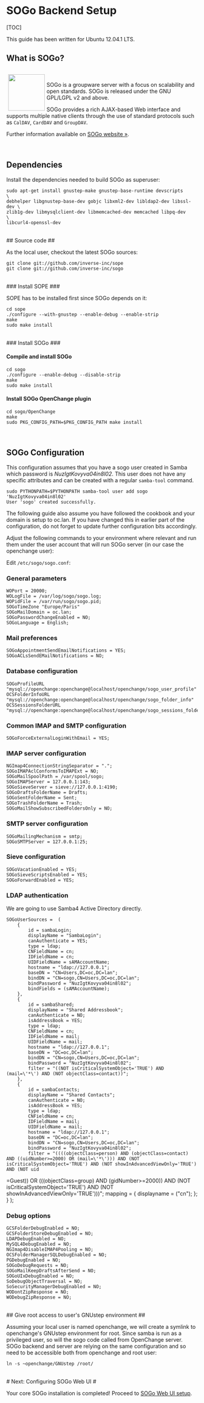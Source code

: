 # SOGo Backend Setup #

[TOC]

<div class="alert">
<p>This guide has been written for Ubuntu 12.04.1 LTS. </p>
</div>

## What is SOGo? ##
<br/>
<img border="0" width="96" height="96" style="border: 0pt none; margin: -5px 5px 5px; float: left;" alt="" src="/images/icon_sogo.png" />

SOGo is a groupware server with a focus on scalability and open
standards. SOGo is released under the GNU GPL/LGPL v2 and above.

SOGo provides a rich AJAX-based Web interface and supports multiple
native clients through the use of standard protocols such as `CalDAV`,
`CardDAV` and `GroupDAV`.

Further information available on [SOGo website &raquo;](http://www.sogo.nu).

<div style="clear:both"></div>
<br/>

## Dependencies ##

Install the dependencies needed to build SOGo as superuser:

    sudo apt-get install gnustep-make gnustep-base-runtime devscripts       \
    debhelper libgnustep-base-dev gobjc libxml2-dev libldap2-dev libssl-dev \
    zlib1g-dev libmysqlclient-dev libmemcached-dev memcached libpq-dev      \
    libcurl4-openssl-dev

<br/>
## Source code ##

As the local user, checkout the latest SOGo sources:

    git clone git://github.com/inverse-inc/sope
    git clone git://github.com/inverse-inc/sogo

<br/>
### Install SOPE ###

SOPE has to be installed first since SOGo depends on it:

    cd sope
    ./configure --with-gnustep --enable-debug --enable-strip
    make
    sudo make install

<br/>
### Install SOGo ###

<br/>

#### Compile and install SOGo ####

    cd sogo
    ./configure --enable-debug --disable-strip
    make
    sudo make install

#### Install SOGo OpenChange plugin ####

    cd sogo/OpenChange
    make
    sudo PKG_CONFIG_PATH=$PKG_CONFIG_PATH make install

<br/>

## SOGo Configuration ##

This configuration assumes that you have a sogo user created in Samba
which password is _NuzIgtKovyva04in8l02_. This user does not have any
specific attributes and can be created with a regular `samba-tool`
command.

    sudo PYTHONPATH=$PYTHONPATH samba-tool user add sogo 'NuzIgtKovyva04in8l02'
    User 'sogo' created successfully.

The following guide also assume you have followed the cookbook and
your domain is setup to oc.lan. If you have changed this in earlier
part of the configuration, do not forget to update further
configuration bits accordingly.

Adjust the following commands to your environment where relevant and
run them under the user account that will run SOGo server (in our case
the openchange user):

Edit `/etc/sogo/sogo.conf`:

### General parameters ###

    WOPort = 20000;
    WOLogFile = /var/log/sogo/sogo.log;
    WOPidFile = /var/run/sogo/sogo.pid;
    SOGoTimeZone "Europe/Paris"
    SOGoMailDomain = oc.lan;
    SOGoPasswordChangeEnabled = NO;
    SOGoLanguage = English;

### Mail preferences ###

    SOGoAppointmentSendEmailNotifications = YES;
    SOGoACLsSendEMailNotifications = NO;

### Database configuration ###

    SOGoProfileURL "mysql://openchange:openchange@localhost/openchange/sogo_user_profile"
    OCSFolderInfoURL "mysql://openchange:openchange@localhost/openchange/sogo_folder_info"
    OCSSessionsFolderURL "mysql://openchange:openchange@localhost/openchange/sogo_sessions_folder"

### Common IMAP and SMTP configuration ###

    SOGoForceExternalLoginWithEmail = YES;

### IMAP server configuration ###

    NGImap4ConnectionStringSeparator = ".";
    SOGoIMAPAclConformsToIMAPExt = NO;
    SOGoMailSpoolPath = /var/spool/sogo;
    SOGoIMAPServer = 127.0.0.1:143;
    SOGoSieveServer = sieve://127.0.0.1:4190;
    SOGoDraftsFolderName = Drafts;
    SOGoSentFolderName = Sent;
    SOGoTrashFolderName = Trash;
    SOGoMailShowSubscribedFoldersOnly = NO;

### SMTP server configuration ###

    SOGoMailingMechanism = smtp;
    SOGoSMTPServer = 127.0.0.1:25;

### Sieve configuration ###

    SOGoVacationEnabled = YES;
    SOGoSieveScriptsEnabled = YES;
    SOGoForwardEnabled = YES;

### LDAP authentication ###

We are going to use Samba4 Active Directory directly.

    SOGoUserSources =  (
        {
            id = sambaLogin;
            displayName = "SambaLogin";
            canAuthenticate = YES;
            type = ldap;
            CNFieldName = cn;
            IDFieldName = cn;
            UIDFieldName = sAMAccountName;
            hostname = "ldap://127.0.0.1";
            baseDN = "CN=Users,DC=oc,DC=lan";
            bindDN = "CN=sogo,CN=Users,DC=oc,DC=lan";
            bindPassword = "NuzIgtKovyva04in8l02";
            bindFields = (sAMAccountName);
        },
        {
            id = sambaShared;
            displayName = "Shared Addressbook";
            canAuthenticate = NO;
            isAddressBook = YES;
            type = ldap;
            CNFieldName = cn;
            IDFieldName = mail;
            UIDFieldName = mail;
            hostname = "ldap://127.0.0.1";
            baseDN = "DC=oc,DC=lan";
            bindDN = "CN=sogo,CN=Users,DC=oc,DC=lan";
            bindPassword = "NuzIgtKovyva04in8l02";
            filter = "((NOT isCriticalSystemObject='TRUE') AND (mail=\'*\') AND (NOT objectClass=contact))";
        },
        {
            id = sambaContacts;
            displayName = "Shared Contacts";
            canAuthenticate = NO;
            isAddressBook = YES;
            type = ldap;
            CNFieldName = cn;
            IDFieldName = mail;
            UIDFieldName = mail;
            hostname = "ldap://127.0.0.1";
            baseDN = "DC=oc,DC=lan";
            bindDN = "CN=sogo,CN=Users,DC=oc,DC=lan";
            bindPassword = "NuzIgtKovyva04in8l02";
            filter = "((((objectClass=person) AND (objectClass=contact) AND ((uidNumber>=2000) OR (mail=\'*\'))) AND (NOT isCriticalSystemObject='TRUE') AND (NOT showInAdvancedViewOnly='TRUE') AND (NOT uid
=Guest)) OR (((objectClass=group) AND (gidNumber>=2000)) AND (NOT isCriticalSystemObject='TRUE') AND (NOT showInAdvancedViewOnly='TRUE')))";
            mapping = {
                displayname = ("cn");
            };
        }
    );


### Debug options ###

    GCSFolderDebugEnabled = NO;
    GCSFolderStoreDebugEnabled = NO;
    LDAPDebugEnabled = NO;
    MySQL4DebugEnabled = NO;
    NGImap4DisableIMAP4Pooling = NO;
    OCSFolderManagerSQLDebugEnabled = NO;
    PGDebugEnabled = NO;
    SOGoDebugRequests = NO;
    SOGoMailKeepDraftsAfterSend = NO;
    SOGoUIxDebugEnabled = NO;
    SoDebugObjectTraversal = NO;
    SoSecurityManagerDebugEnabled = NO;
    WODontZipResponse = NO;
    WODebugZipResponse = NO;

<br/>
## Give root access to user's GNUstep environment ##

Assuming your local user is named openchange, we will create a symlink
to openchange's GNUstep environment for root. Since samba is run as a
privileged user, so will the sogo code called from OpenChange
server. SOGo backend and server are relying on the same configuration
and so need to be accessible both from openchange and root user:

    ln -s ~openchange/GNUstep /root/

<br/>
# Next: Configuring SOGo Web UI #

Your core SOGo installation is completed! Proceed to [SOGo Web UI
setup](webui.html).
